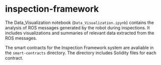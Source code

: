 # inspection-framework

The Data_Visualization notebook (`Data_Visualization.ipynb`) contains the analysis of ROS messages generated by the robot during inspections. It includes visualizations and summaries of relevant data extracted from the ROS messages.

The smart contracts for the Inspection Framework system are avaliable in the `smart-contracts` directory. The directory includes Solidity files for each contract.
